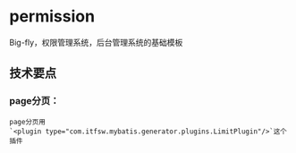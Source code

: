 # permission
Big-fly，权限管理系统，后台管理系统的基础模板
## 技术要点
### page分页：
    page分页用
    `<plugin type="com.itfsw.mybatis.generator.plugins.LimitPlugin"/>`这个插件
 
